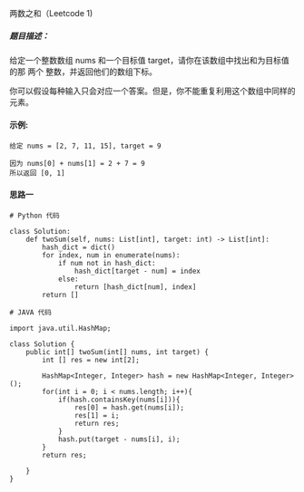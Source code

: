 两数之和（Leetcode 1)

##### 题目描述：
给定一个整数数组 nums 和一个目标值 target，请你在该数组中找出和为目标值的那 两个 整数，并返回他们的数组下标。

你可以假设每种输入只会对应一个答案。但是，你不能重复利用这个数组中同样的元素。


#### 示例:

```
给定 nums = [2, 7, 11, 15], target = 9

因为 nums[0] + nums[1] = 2 + 7 = 9
所以返回 [0, 1]
```

#### 思路一

```
# Python 代码

class Solution:
    def twoSum(self, nums: List[int], target: int) -> List[int]:
        hash_dict = dict()
        for index, num in enumerate(nums):
            if num not in hash_dict:
                hash_dict[target - num] = index
            else:
                return [hash_dict[num], index]
        return []
```

```
# JAVA 代码

import java.util.HashMap;

class Solution {
    public int[] twoSum(int[] nums, int target) {
        int [] res = new int[2];

        HashMap<Integer, Integer> hash = new HashMap<Integer, Integer>();
        for(int i = 0; i < nums.length; i++){
            if(hash.containsKey(nums[i])){
                res[0] = hash.get(nums[i]);
                res[1] = i;
                return res;
            }
            hash.put(target - nums[i], i);
        }
        return res;
        
    }
}
```
